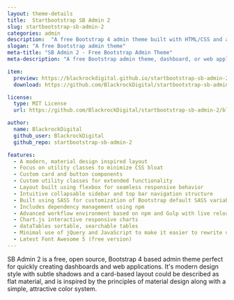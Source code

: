 ```yaml
---
layout: theme-details
title:  Startbootstrap SB Admin 2
slug: startbootstrap-sb-admin-2
categories: admin
description:  "A free Bootstrap 4 admin theme built with HTML/CSS and a modern development workflow environment ready to use to build your next dashboard or web application"
slogan: "A free Bootstrap admin theme"
meta-title: "SB Admin 2 - Free Bootstrap Admin Theme"
meta-description: "A free Bootstrap admin theme, dashboard, or web application UI. All Start Bootstrap templates are free to download and open source."

item:
  preview: https://blackrockdigital.github.io/startbootstrap-sb-admin-2/
  download: https://github.com/BlackrockDigital/startbootstrap-sb-admin-2/archive/gh-pages.zip

license:
  type: MIT License
  url: https://github.com/BlackrockDigital/startbootstrap-sb-admin-2/blob/master/LICENSE

author:
  name: BlackrockDigital
  github_user: BlackrockDigital
  github_repo: startbootstrap-sb-admin-2

features:
  - A modern, material design inspired layout
  - Focus on utility classes to minimize CSS bloat
  - Custom card and button components
  - Custom utility classes for extended functionality
  - Layout built using flexbox for seamless responsive behavior
  - Intuitive collapsable sidebar and top bar navigation structure
  - Built using SASS for customization of Bootstrap default SASS variables
  - Includes dependency management using npm
  - Advanced workflow environment based on npm and Gulp with live reloading via browserSync
  - Chart.js interactive responsive charts
  - dataTables sortable, searchable tables
  - Minimal use of jQuery and JavaScript to make it easier to rewrite using JS frameworks
  - Latest Font Awesome 5 (free version)
---
```

SB Admin 2 is a free, open source, Bootstrap 4 based admin theme perfect for quickly creating dashboards and web applications. It's modern design style with subtle shadows and a card-based layout could be described as flat material, and is inspired by the principles of material design along with a simple, attractive color system.
